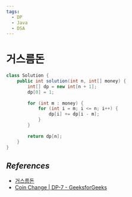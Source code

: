 ```yaml
---
tags:
  - DP
  - Java
  - DSA
---
```

# 거스름돈

```java
class Solution {
    public int solution(int n, int[] money) {
        int[] dp = new int[n + 1];
        dp[0] = 1;
        
        for (int m : money) {
            for (int i = m; i <= n; i++) {
                dp[i] += dp[i - m];
            }
        }
        
        return dp[n];
    }
}
```

## *References*

- [거스름돈](https://school.programmers.co.kr/learn/courses/30/lessons/12907)
- [Coin Change | DP-7 - GeeksforGeeks](https://www.geeksforgeeks.org/coin-change-dp-7/?ref=rp)
